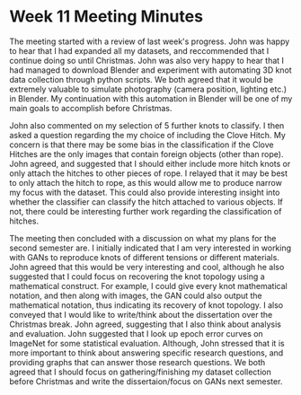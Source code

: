 # Week 11 Meeting Minutes

The meeting started with a review of last week's progress.
John was happy to hear that I had expanded all my datasets, and reccommended that I continue doing so until Christmas.
John was also very happy to hear that I had managed to download Blender and experiment with automating 3D knot data collection through python scripts.
We both agreed that it would be extremely valuable to simulate photography (camera position, lighting etc.) in Blender.
My continuation with this automation in Blender will be one of my main goals to accomplish before Christmas.

John also commented on my selection of 5 further knots to classify.
I then asked a question regarding the my choice of including the Clove Hitch.
My concern is that there may be some bias in the classification if the Clove Hitches are the only images that contain foreign objects (other than rope).
John agreed, and suggested that I should either include more hitch knots or only attach the hitches to other pieces of rope.
I relayed that it may be best to only attach the hitch to rope, as this would allow me to produce narrow my focus with the dataset.
This could also provide interesting insight into whether the classifier can classify the hitch attached to various objects.
If not, there could be interesting further work regarding the classification of hitches.

The meeting then concluded with a discussion on what my plans for the second semester are.
I initially indicated that I am very interested in working with GANs to reproduce knots of different tensions or different materials.
John agreed that this would be very interesting and cool, although he also suggested that I could focus on recovering the knot topology using a mathematical construct.
For example, I could give every knot mathematical notation, and then along with images, the GAN could also output the mathematical notation, thus indicating its recovery of knot topology.
I also conveyed that I would like to write/think about the dissertation over the Christmas break.
John agreed, suggesting that I also think about analysis and evaluation.
John suggested that I look up epoch error curves on ImageNet for some statistical evaluation.
Although, John stressed that it is more important to think about answering specific research questions, and providing graphs that can answer those research questions.
We both agreed that I should focus on gathering/finishing my dataset collection before Christmas and write the dissertaion/focus on GANs next semester.

